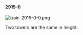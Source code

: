 #### 2915-0
![train-2915-0-0.png](https://github.com/lil-lab/nlvr/raw/master/nlvr/train/images/7/train-2915-0-0.png "train-2915-0-0.png")

Two towers are the same in height.